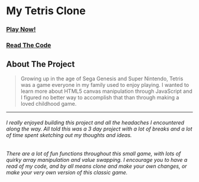 # My Tetris Clone
### [Play Now!](https://anthonyponzio1992.github.io/tetris_clone/index.html)
### [Read The Code](https://github.com/anthonyponzio1992/tetris_clone/blob/master/tetris.js)
## About The Project
> Growing up in the age of Sega Genesis and Super Nintendo, Tetris was a game everyone in my family used to enjoy playing. I wanted to learn more about HTML5 canvas manipulation through JavaScript and I figured no better way to accomplish that than through making a loved childhood game.
---
###### I really enjoyed building this project and all the headaches I encountered along the way. All told this was a 3 day project with a lot of breaks and a lot of time spent sketching out my thoughts and ideas.
###### There are a lot of fun functions throughout this small game, with lots of quirky array manipulation and value swapping. I encourage you to have a read of my code, and by all means clone and make your own changes, or make your very own version of this classic game.

